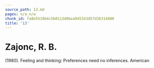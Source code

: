 ```yaml
---
source_path: 13.md
pages: n/a-n/a
chunk_id: fa8e5510b4c5b0113d0bea945343d57d36314080
title: '13'
---
```

# Zajonc, R. B.

(1980). Feeling and thinking: Preferences need no inferences. American
